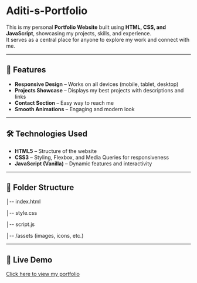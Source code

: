 # Aditi-s-Portfolio

This is my personal **Portfolio Website** built using **HTML, CSS, and JavaScript**, showcasing my projects, skills, and experience.  
It serves as a central place for anyone to explore my work and connect with me.

---

## 🚀 Features
- **Responsive Design** – Works on all devices (mobile, tablet, desktop)
- **Projects Showcase** – Displays my best projects with descriptions and links
- **Contact Section** – Easy way to reach me
- **Smooth Animations** – Engaging and modern look

---

## 🛠️ Technologies Used
- **HTML5** – Structure of the website
- **CSS3** – Styling, Flexbox, and Media Queries for responsiveness
- **JavaScript (Vanilla)** – Dynamic features and interactivity

---

## 📂 Folder Structure
│-- index.html

│-- style.css

│-- script.js

│-- /assets (images, icons, etc.)

---

## 🔗 Live Demo
[Click here to view my portfolio](https://your-netlify-or-github-pages-link.com)
